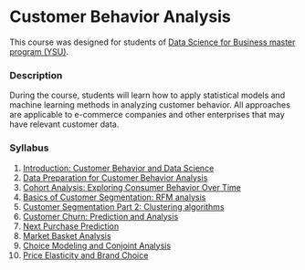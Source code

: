 # Customer Behavior Analysis

This course was designed for students of [Data Science for Business master program (YSU)](https://armdsforb.wordpress.com/).

### Description

During the course, students will learn how to apply statistical models and machine learning methods in analyzing customer behavior. All approaches are applicable to e-commerce companies and other enterprises that may have relevant customer data.


### Syllabus 

1. [Introduction: Customer Behavior and Data Science](https://github.com/LilitYolyan/customer_behavior_analysis/blob/master/Week_1_Introduction_Customer_Behavior.md)
2. [Data Preparation for Customer Behavior Analysis](https://github.com/LilitYolyan/customer_behavior_analysis/blob/master/Week_2_Data_Preparation_and_EDA.ipynb)
3. [Cohort Analysis: Exploring Consumer Behavior Over Time](https://github.com/LilitYolyan/customer_behavior_analysis/blob/master/Week_3_Cohort_Analysis.ipynb) 
4. [Basics of Customer Segmentation: RFM analysis](https://github.com/LilitYolyan/customer_behavior_analysis/blob/master/Week_4_Basics_of_Segmentation_RFM.ipynb)
5. [Customer Segmentation Part 2: Clustering algorithms](https://github.com/LilitYolyan/customer_behavior_analysis/blob/master/Week_5_Segmentation_with_Clustering.ipynb)
6. [Customer Churn: Prediction and Analysis](https://github.com/LilitYolyan/customer_behavior_analysis/blob/master/Week_6_Churn_Analysis_Prediction.ipynb)
7. [Next Purchase Prediction](https://github.com/LilitYolyan/customer_behavior_analysis/blob/master/Week_7_Next_Purchase_Prediction.ipynb)
8. [Market Basket Analysis](https://github.com/LilitYolyan/customer_behavior_analysis/blob/master/Week_8_Association_Rules.ipynb) 
9. [Choice Modeling and Conjoint Analysis](https://github.com/LilitYolyan/customer_behavior_analysis/blob/master/Week_9_Choice_Modeling_Conjoint_analysis.ipynb)
10. [Price Elasticity and Brand Choice](https://github.com/LilitYolyan/customer_behavior_analysis/blob/master/Week_10_Purchase_Analytics_Price_Elasticity.ipynb)


